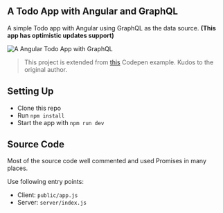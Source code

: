 ## A Todo App with Angular and GraphQL

A simple Todo app with Angular using GraphQL as the data source.
**(This app has optimistic updates support)**

![A Angular Todo App with GraphQL](https://cldup.com/Y71WEMYzG2.png)

> This project is extended from [this](http://codepen.io/anon/pen/KdxXRP) Codepen example. Kudos to the original author.

## Setting Up

* Clone this repo
* Run `npm install`
* Start the app with `npm run dev`

## Source Code

Most of the source code well commented and used Promises in many places.

Use following entry points:

* Client: `public/app.js`
* Server: `server/index.js`
